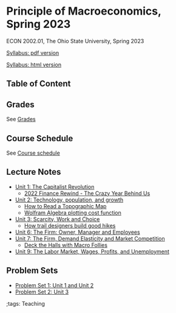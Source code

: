 # Principle of Macroeconomics, Spring 2023

ECON 2002.01, The Ohio State University, Spring 2023

[Syllabus: pdf version](pdf/PrincipleMacroSpring2023/syllabus/build/syllabus.pdf)

[Syllabus: html version](pdf/PrincipleMacroSpring2023/syllabus/syllabus.html)

## Table of Content

## Grades

See [Grades](pdf/PrincipleMacroSpring2023/syllabus/syllabus.html#grades)

## Course Schedule

See [Course schedule](pdf/PrincipleMacroSpring2023/syllabus/syllabus.html#tentative-course-schedule)

## Lecture Notes

- [Unit 1: The Capitalist Revolution](pdf/PrincipleMacroSpring2023/Unit1TheCapitalistRevolution/build/Unit1TheCapitalistRevolution.pdf)
    - [2022 Finance Rewind - The Crazy Year Behind Us](https://www.youtube.com/watch?v=E32v_bsasS8)
- [Unit 2: Technology, population, and growth](pdf/PrincipleMacroSpring2023/Unit2TechChangePopulationGrowth/build/Unit2TechChangePopulationGrowth.pdf)
    - [How to Read a Topographic Map](https://adventure.howstuffworks.com/outdoor-activities/hiking/how-to-read-a-topographic-map2.htm)
    - [Wolfram Algebra plotting cost function](https://www.wolframalpha.com/input?i=plot+c+%3D+L+%2B+2*R)
- [Unit 3: Scarcity, Work and Choice](pdf/PrincipleMacroSpring2023/Unit3Consumer/build/Unit3Consumer.pdf)
    - [How trail designers build good hikes](https://www.youtube.com/watch?v=oFIdIVngeYA)
- [Unit 6: The Firm: Owner, Manager and Employees](pdf/PrincipleMacroSpring2023/Unit6FirmLaborMarket/build/Unit6FirmLaborMarket.pdf)
- [Unit 7: The Firm, Demand Elasticity and Market Competition](pdf/PrincipleMacroSpring2023/Unit7FirmGoodMarket/build/Unit7FirmGoodMarket.pdf)
    - [Deck the Halls with Macro Follies](https://www.youtube.com/watch?v=7uKnd6IEiO0)
- [Unit 9: The Labor Market, Wages, Profits, and Unemployment](pdf/PrincipleMacroSpring2023/Unit9LaborMarket/build/Unit9LaborMarket.pdf)

## Problem Sets

- [Problem Set 1: Unit 1 and Unit 2](pdf/PrincipleMacroSpring2023/ProblemSets/Unit1Unit2PS/Final/Unit1Unit2PS.pdf)
- [Problem Set 2: Unit 3](pdf/PrincipleMacroSpring2023/ProblemSets/Unit3PS/Final/Unit3PS.pdf)

;tags: Teaching
